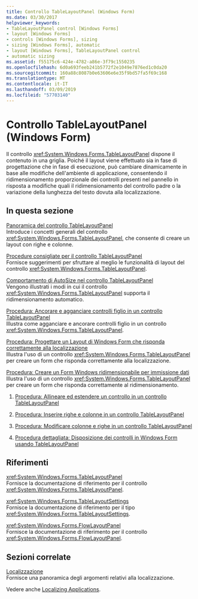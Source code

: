 ```yaml
---
title: Controllo TableLayoutPanel (Windows Form)
ms.date: 03/30/2017
helpviewer_keywords:
- TableLayoutPanel control [Windows Forms]
- layout [Windows Forms]
- controls [Windows Forms], sizing
- sizing [Windows Forms], automatic
- layout [Windows Forms], TableLayoutPanel control
- automatic sizing
ms.assetid: f55175c6-424e-4782-a86e-3f79c1550235
ms.openlocfilehash: 6d0a693feeb241b5772f2e1049e7876ed1c0da20
ms.sourcegitcommit: 160a88c8087b0e63606e6e35f9bd57fa5f69c168
ms.translationtype: MT
ms.contentlocale: it-IT
ms.lasthandoff: 03/09/2019
ms.locfileid: "57703140"
---
```

# <a name="tablelayoutpanel-control-windows-forms"></a>Controllo TableLayoutPanel (Windows Form)
Il controllo <xref:System.Windows.Forms.TableLayoutPanel> dispone il contenuto in una griglia. Poiché il layout viene effettuato sia in fase di progettazione che in fase di esecuzione, può cambiare dinamicamente in base alle modifiche dell'ambiente di applicazione, consentendo il ridimensionamento proporzionale dei controlli presenti nel pannello in risposta a modifiche quali il ridimensionamento del controllo padre o la variazione della lunghezza del testo dovuta alla localizzazione.  
  
## <a name="in-this-section"></a>In questa sezione  
 [Panoramica del controllo TableLayoutPanel](tablelayoutpanel-control-overview.md)  
 Introduce i concetti generali del controllo <xref:System.Windows.Forms.TableLayoutPanel>, che consente di creare un layout con righe e colonne.  
  
 [Procedure consigliate per il controllo TableLayoutPanel](best-practices-for-the-tablelayoutpanel-control.md)  
 Fornisce suggerimenti per sfruttare al meglio le funzionalità di layout del controllo <xref:System.Windows.Forms.TableLayoutPanel>.  
  
 [Comportamento di AutoSize nel controllo TableLayoutPanel](autosize-behavior-in-the-tablelayoutpanel-control.md)  
 Vengono illustrati i modi in cui il controllo <xref:System.Windows.Forms.TableLayoutPanel> supporta il ridimensionamento automatico.  
  
 [Procedura: Ancorare e agganciare controlli figlio in un controllo TableLayoutPanel](how-to-anchor-and-dock-child-controls-in-a-tablelayoutpanel-control.md)  
 Illustra come agganciare e ancorare controlli figlio in un controllo <xref:System.Windows.Forms.TableLayoutPanel>.  
  
 [Procedura: Progettare un Layout di Windows Form che risponda correttamente alla localizzazione](how-to-design-a-windows-forms-layout-that-responds-well-to-localization.md)  
 Illustra l'uso di un controllo <xref:System.Windows.Forms.TableLayoutPanel> per creare un form che risponda correttamente alla localizzazione.  
  
 [Procedura: Creare un Form Windows ridimensionabile per immissione dati](how-to-create-a-resizable-windows-form-for-data-entry.md)  
 Illustra l'uso di un controllo <xref:System.Windows.Forms.TableLayoutPanel> per creare un form che risponda correttamente al ridimensionamento.  
  
1.  [Procedura: Allineare ed estendere un controllo in un controllo TableLayoutPanel](how-to-align-and-stretch-a-control-in-a-tablelayoutpanel-control.md)  
  
2.  [Procedura: Inserire righe e colonne in un controllo TableLayoutPanel](how-to-span-rows-and-columns-in-a-tablelayoutpanel-control.md)  
  
3.  [Procedura: Modificare colonne e righe in un controllo TableLayoutPanel](how-to-edit-columns-and-rows-in-a-tablelayoutpanel-control.md)  
  
4.  [Procedura dettagliata: Disposizione dei controlli in Windows Form usando TableLayoutPanel](walkthrough-arranging-controls-on-windows-forms-using-a-tablelayoutpanel.md)  
  
## <a name="reference"></a>Riferimenti  
 <xref:System.Windows.Forms.TableLayoutPanel>  
 Fornisce la documentazione di riferimento per il controllo <xref:System.Windows.Forms.TableLayoutPanel>.  
  
 <xref:System.Windows.Forms.TableLayoutSettings>  
 Fornisce la documentazione di riferimento per il tipo <xref:System.Windows.Forms.TableLayoutSettings>.  
  
 <xref:System.Windows.Forms.FlowLayoutPanel>  
 Fornisce la documentazione di riferimento per il controllo <xref:System.Windows.Forms.FlowLayoutPanel>.  
  
## <a name="related-sections"></a>Sezioni correlate  
 [Localizzazione](../../../standard/globalization-localization/localization.md)  
 Fornisce una panoramica degli argomenti relativi alla localizzazione.  
  
 Vedere anche [Localizing Applications](https://docs.microsoft.com/previous-versions/visualstudio/visual-studio-2013/z68135h5(v=vs.120)).
